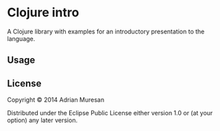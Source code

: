 # Clojure intro

A Clojure library with examples for an introductory presentation to the language.

## Usage



## License

Copyright © 2014 Adrian Muresan

Distributed under the Eclipse Public License either version 1.0 or (at
your option) any later version.
